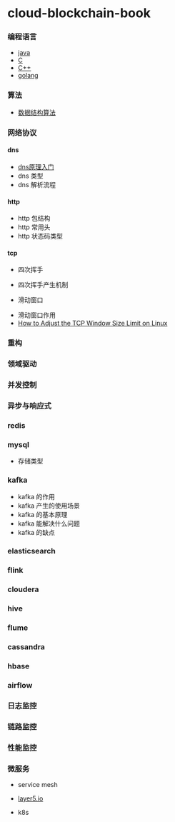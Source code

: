cloud-blockchain-book
=====================

### 编程语言
* [java](01_编程语言/JAVA/index.md)
* [C](01_编程语言/C/index.md)
* [C++](01_编程语言/C++/index.md)
* [golang](01_编程语言/golang/index.md)


### 算法
* [数据结构算法](19_算法/index.md)

### 网络协议
#### dns
* [dns原理入门](http://www.ruanyifeng.com/blog/2016/06/dns.html) 
* dns 类型
* dns 解析流程

#### http
* http 包结构
* http 常用头
* http 状态码类型

#### tcp
* 四次挥手
- 四次挥手产生机制
* 滑动窗口
- 滑动窗口作用
- [How to Adjust the TCP Window Size Limit on Linux](https://netbeez.net/blog/tcp-window-size/)


### 重构
### 领域驱动
### 并发控制
### 异步与响应式

###  redis
###  mysql
- 存储类型
### kafka
* kafka 的作用
* kafka 产生的使用场景
* kafka 的基本原理
* kafka 能解决什么问题
* kafka 的缺点

### elasticsearch
### flink
### cloudera
### hive
### flume
### cassandra
### hbase
### airflow
### 日志监控
### 链路监控
### 性能监控
### 微服务
- service mesh
* [layer5.io](https://layer5.io/landscape/)
- k8s
